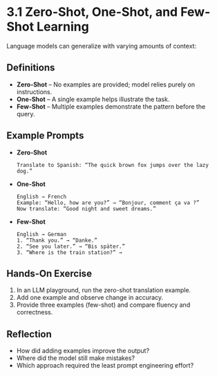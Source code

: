 # 3.1 Zero-Shot, One-Shot, and Few-Shot Learning

Language models can generalize with varying amounts of context:

## Definitions

- **Zero-Shot** – No examples are provided; model relies purely on instructions.  
- **One-Shot** – A single example helps illustrate the task.  
- **Few-Shot** – Multiple examples demonstrate the pattern before the query.

## Example Prompts

- **Zero-Shot**  
  ```
  Translate to Spanish: “The quick brown fox jumps over the lazy dog.”
  ```
- **One-Shot**  
  ```
  English → French
  Example: “Hello, how are you?” → “Bonjour, comment ça va ?”
  Now translate: “Good night and sweet dreams.”
  ```
- **Few-Shot**  
  ```
  English → German
  1. “Thank you.” → “Danke.”
  2. “See you later.” → “Bis später.”
  3. “Where is the train station?” → 
  ```

## Hands-On Exercise

1. In an LLM playground, run the zero-shot translation example.  
2. Add one example and observe change in accuracy.  
3. Provide three examples (few-shot) and compare fluency and correctness.

## Reflection

- How did adding examples improve the output?  
- Where did the model still make mistakes?  
- Which approach required the least prompt engineering effort?

